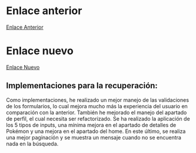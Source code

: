 # Enlace anterior
[Enlace Anterior](https://65a6f1b33edb872553283014--resilient-croquembouche-beb02c.netlify.app)

# Enlace nuevo
[Enlace Nuevo](https://65e6512a9136c0150e5297c2--elegant-dragon-b72cd4.netlify.app/)

## Implementaciones para la recuperación:

Como implementaciones, he realizado un mejor manejo de las validaciones de los formularios, lo cual mejora mucho más la experiencia del usuario en comparación con la anterior. También he mejorado el manejo del apartado de perfil, el cual necesita ser refactorizado. Se ha realizado la aplicación de los 5 tipos de inputs, una mínima mejora en el apartado de detalles de Pokémon y una mejora en el apartado del home. En este último, se realiza una mejor paginación y se muestra un mensaje cuando no se encuentra nada en la búsqueda.
